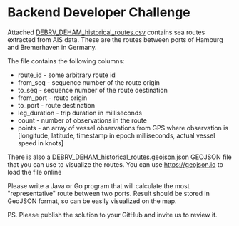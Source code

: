 # Backend Developer Challenge

Attached [DEBRV_DEHAM_historical_routes.csv](./DEBRV_DEHAM_historical_routes.csv) contains sea routes extracted from AIS data. These are the routes between ports of Hamburg and Bremerhaven in Germany.

The file contains the following columns:
* route_id - some arbitrary route id
* from_seq - sequence number of the route origin
* to_seq - sequence number of the route destination
* from_port - route origin
* to_port - route destination
* leg_duration - trip duration in milliseconds
* count - number of observations in the route
* points - an array of vessel observations from GPS where observation is [longitude, latitude, timestamp in epoch milliseconds, actual vessel speed in knots]

There is also a [DEBRV_DEHAM_historical_routes.geojson.json](./DEBRV_DEHAM_historical_routes.geojson.json) GEOJSON file that you can use to visualize the routes. 
You can use https://geojson.io to load the file online

Please write a Java or Go program that will calculate the most "representative" route between two ports.
Result should be stored in GeoJSON format, so can be easily visualized on the map.

PS. Please publish the solution to your GitHub and invite us to review it.
